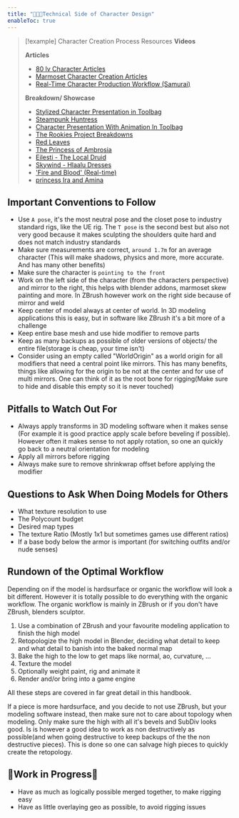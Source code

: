 ```yaml
---
title: "👩🏽‍💻Technical Side of Character Design"
enableToc: true
---
```


>[!example] Character Creation Process Resources
>**Videos**
>
>**Articles**
>- [80 lv Character Articles](https://80.lv/articles/character-art/)
>- [Marmoset Character Creation Articles](https://marmoset.co/category/toolbag-tutorials/character/)
>- [Real-Time Character Production Workflow (Samurai)](https://discover.therookies.co/2021/05/06/real-time-character-production-workflow-for-games/)
>
>**Breakdown/ Showcase**
>- [Stylized Character Presentation in Toolbag](https://marmoset.co/posts/stylized-character-presentation-in-toolbag/)
>- [Steampunk Huntress](https://3dtotal.com/tutorials/t/3d-character-sculpting-a-guide#article-introduction)
>- [Character Presentation With Animation In Toolbag](https://marmoset.co/posts/level-up-your-character-presentation-with-animation-in-toolbag/)
>- [The Rookies Project Breakdowns](https://www.therookies.co/projects)
>- [Red Leaves](https://www.therookies.co/projects/24395)
>- [The Princess of Ambrosia](https://www.therookies.co/projects/26638)
>- [Eilesti - The Local Druid](https://www.therookies.co/projects/22802)
>- [Skywind - Hlaalu Dresses](https://www.therookies.co/projects/28231)
>- ['Fire and Blood' (Real-time)](https://www.therookies.co/projects/24581)
>- [princess Ira and Amina](https://www.therookies.co/projects/29502)


## Important Conventions to Follow
- Use `A pose`, it's the most neutral pose and the closet pose to industry standard rigs, like the UE rig. The `T pose` is the second best but also not very good because it makes sculpting the shoulders quite hard and does not match industry standards
- Make sure measurements are correct, `around 1.7m` for an average character (This will make shadows, physics and more, more accurate. And has many other benefits)
- Make sure the character is `pointing to the front`
- Work on the left side of the character (from the characters perspective) and mirror to the right, this helps with blender addons, marmoset skew painting and more. In ZBrush however work on the right side because of mirror and weld
- Keep center of model always at center of world. In 3D modeling applications this is easy, but in software like ZBrush it's a bit more of a challenge
- Keep entire base mesh and use hide modifier to remove parts
- Keep as many backups as possible of older versions of objects/ the entire file(storage is cheap, your time isn't)
- Consider using an empty called "WorldOrigin" as a world origin for all modifiers that need a central point like mirrors. This has many benefits, things like allowing for the origin to be not at the center and for use of multi mirrors. One can think of it as the root bone for rigging(Make sure to hide and disable this empty so it is never touched)

## Pitfalls to Watch Out For
- Always apply transforms in 3D modeling software when it makes sense (For example it is good practice apply scale before beveling if possible). However often it makes sense to not apply rotation, so one an quickly go back to a neutral orientation for modeling
- Apply all mirrors before rigging
- Always make sure to remove shrinkwrap offset before applying the modifier

## Questions to Ask When Doing Models for Others
- What texture resolution to use
- The Polycount budget
- Desired map types
- The texture Ratio (Mostly 1x1 but sometimes games use different ratios)
- If a base body below the armor is important (for switching outfits and/or nude senses)


## Rundown of the Optimal Workflow

Depending on if the model is hardsurface or organic the workflow will look a bit different. However it is totally possible to do everything with the organic workflow. The organic workflow is mainly in ZBrush or if you don't have ZBrush, blenders sculptor.

1. Use a combination of ZBrush and your favourite modeling application to finish the high model
2. Retopologize the high model in Blender, deciding what detail to keep and what detail to banish into the baked normal map
3. Bake the high to the low to get maps like normal, ao, curvature, ...
4. Texture the model
5. Optionally weight paint, rig and animate it
6. Render and/or bring into a game engine

All these steps are covered in far great detail in this handbook.

If a piece is more hardsurface, and you decide to not use ZBrush, but your modeling software instead, then make sure not to care about topology when modeling. Only make sure the high with all it's bevels and SubDiv looks good. Is is however a good idea to work as non destructively as possible(and when going destructive to keep backups of the the non destructive pieces). This is done so one can salvage high pieces to quickly create the retopology.

## 🚧Work in Progress🚧
- Have as much as logically possible merged together, to make rigging easy
- Have as little overlaying geo as possible, to avoid rigging issues